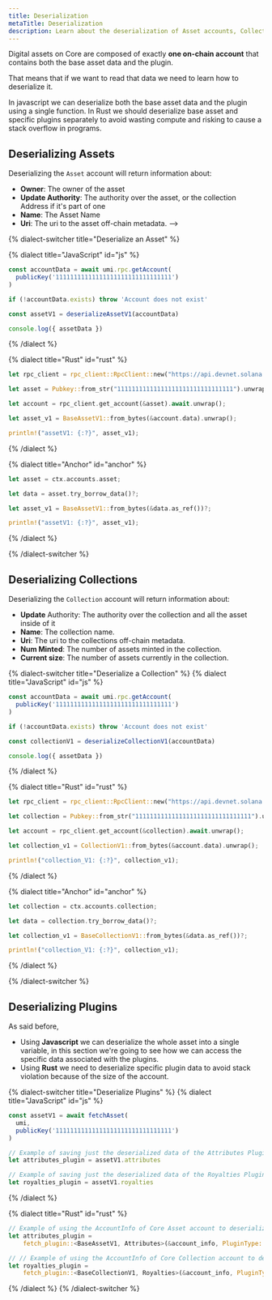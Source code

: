 ```yaml
---
title: Deserialization
metaTitle: Deserialization
description: Learn about the deserialization of Asset accounts, Collection accounts and plugins.
---
```


Digital assets on Core are composed of exactly **one on-chain account** that contains both the base asset data and the plugin.

That means that if we want to read that data we need to learn how to deserialize it.

In javascript we can deserialize both the base asset data and the plugin using a single function. In Rust we should deserialize base asset and specific plugins separately to avoid wasting compute and risking to cause a stack overflow in programs.

## Deserializing Assets

Deserializing the `Asset` account will return information about:

- **Owner**: The owner of the asset
- **Update Authority**: The authority over the asset, or the collection Address if it's part of one 
- **Name**: The Asset Name
- **Uri**: The uri to the asset off-chain metadata. -->

{% dialect-switcher title="Deserialize an Asset" %}

{% dialect title="JavaScript" id="js" %}
```ts
const accountData = await umi.rpc.getAccount(
  publicKey('11111111111111111111111111111111')
)

if (!accountData.exists) throw 'Account does not exist'

const assetV1 = deserializeAssetV1(accountData)

console.log({ assetData })
```
{% /dialect %}

{% dialect title="Rust" id="rust" %}
```rust
let rpc_client = rpc_client::RpcClient::new("https://api.devnet.solana.com".to_string());

let asset = Pubkey::from_str("11111111111111111111111111111111").unwrap();

let account = rpc_client.get_account(&asset).await.unwrap();

let asset_v1 = BaseAssetV1::from_bytes(&account.data).unwrap();

println!("assetV1: {:?}", asset_v1);
```
{% /dialect %}

{% dialect title="Anchor" id="anchor" %}
```rust
let asset = ctx.accounts.asset;

let data = asset.try_borrow_data()?;

let asset_v1 = BaseAssetV1::from_bytes(&data.as_ref())?;

println!("assetV1: {:?}", asset_v1);
```
{% /dialect %}

{% /dialect-switcher %}

## Deserializing Collections

Deserializing the `Collection` account will return information about:

- **Update** Authority:	The authority over the collection and all the asset inside of it
- **Name**:	The collection name.
- **Uri**:	The uri to the collections off-chain metadata.
- **Num Minted**: The number of assets minted in the collection.
- **Current size**:	The number of assets currently in the collection.

{% dialect-switcher title="Deserialize a Collection" %}
{% dialect title="JavaScript" id="js" %}

```ts
const accountData = await umi.rpc.getAccount(
  publicKey('11111111111111111111111111111111')
)

if (!accountData.exists) throw 'Account does not exist'

const collectionV1 = deserializeCollectionV1(accountData)

console.log({ assetData })
```

{% /dialect %}

{% dialect title="Rust" id="rust" %}

```rust
let rpc_client = rpc_client::RpcClient::new("https://api.devnet.solana.com".to_string());

let collection = Pubkey::from_str("11111111111111111111111111111111").unwrap();

let account = rpc_client.get_account(&collection).await.unwrap();

let collection_v1 = CollectionV1::from_bytes(&account.data).unwrap();

println!("collection_V1: {:?}", collection_v1);
```

{% /dialect %}

{% dialect title="Anchor" id="anchor" %}

```rust
let collection = ctx.accounts.collection;

let data = collection.try_borrow_data()?;

let collection_v1 = BaseCollectionV1::from_bytes(&data.as_ref())?;

println!("collection_V1: {:?}", collection_v1);
```

{% /dialect %}

{% /dialect-switcher %}

## Deserializing Plugins

As said before, 
- Using **Javascript** we can deserialize the whole asset into a single variable, in this section we're going to see how we can access the specific data associated with the plugins.
- Using **Rust** we need to deserialize specific plugin data to avoid stack violation because of the size of the account.

{% dialect-switcher title="Deserialize Plugins" %}
{% dialect title="JavaScript" id="js" %}

```ts
const assetV1 = await fetchAsset(
  umi,
  publicKey('11111111111111111111111111111111')
)

// Example of saving just the deserialized data of the Attributes Plugin
let attributes_plugin = assetV1.attributes

// Example of saving just the deserialized data of the Royalties Plugin
let royalties_plugin = assetV1.royalties
```

{% /dialect %}

{% dialect title="Rust" id="rust" %}

```rust
// Example of using the AccountInfo of Core Asset account to deserialize an Attributes plugin stored on the asset.
let attributes_plugin =
    fetch_plugin::<BaseAssetV1, Attributes>(&account_info, PluginType::Attributes).unwrap();

// // Example of using the AccountInfo of Core Collection account to deserialize an Attributes plugin stored on the asset.
let royalties_plugin =
    fetch_plugin::<BaseCollectionV1, Royalties>(&account_info, PluginType::Royalties).unwrap();
```

{% /dialect %}
{% /dialect-switcher %}
